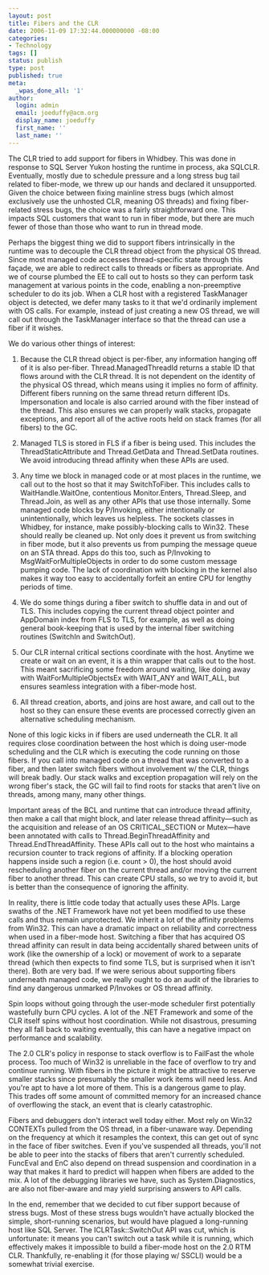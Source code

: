 ```yaml
---
layout: post
title: Fibers and the CLR
date: 2006-11-09 17:32:44.000000000 -08:00
categories:
- Technology
tags: []
status: publish
type: post
published: true
meta:
  _wpas_done_all: '1'
author:
  login: admin
  email: joeduffy@acm.org
  display_name: joeduffy
  first_name: ''
  last_name: ''
---
```

The CLR tried to add support for fibers in Whidbey.  This was done in response
to SQL Server Yukon hosting the runtime in process, aka SQLCLR.  Eventually,
mostly due to schedule pressure and a long stress bug tail related to fiber-mode,
we threw up our hands and declared it unsupported.  Given the choice between
fixing mainline stress bugs (which almost exclusively use the unhosted CLR, meaning
OS threads) and fixing fiber-related stress bugs, the choice was a fairly straightforward
one.  This impacts SQL customers that want to run in fiber mode, but there are
much fewer of those than those who want to run in thread mode.

Perhaps the biggest thing we did to support fibers intrinsically in the runtime was
to decouple the CLR thread object from the physical OS thread.  Since most managed
code accesses thread-specific state through this façade, we are able to redirect
calls to threads or fibers as appropriate.  And we of course plumbed the EE
to call out to hosts so they can perform task management at various points in the
code, enabling a non-preemptive scheduler to do its job.  When a CLR host with
a registered TaskManager object is detected, we defer many tasks to it that we'd
ordinarily implement with OS calls.  For example, instead of just creating a
new OS thread, we will call out through the TaskManager interface so that the thread
can use a fiber if it wishes.

We do various other things of interest:

1. Because the CLR thread object is per-fiber, any information hanging off of it
is also per-fiber.  Thread.ManagedThreadId returns a stable ID that flows around
with the CLR thread.  It is not dependent on the identity of the physical OS
thread, which means using it implies no form of affinity.  Different fibers
running on the same thread return different IDs.  Impersonation and locale is
also carried around with the fiber instead of the thread.  This also ensures
we can properly walk stacks, propagate exceptions, and report all of the active roots
held on stack frames (for all fibers) to the GC.

2. Managed TLS is stored in FLS if a fiber is being used.  This includes the
ThreadStaticAttribute and Thread.GetData and Thread.SetData routines.  We avoid
introducing thread affinity when these APIs are used.

3. Any time we block in managed code or at most places in the runtime, we call out
to the host so that it may SwitchToFiber.  This includes calls to WaitHandle.WaitOne,
contentious Monitor.Enters, Thread.Sleep, and Thread.Join, as well as any other APIs
that use those internally.  Some managed code blocks by P/Invoking, either intentionally
or unintentionally, which leaves us helpless.  The sockets classes in Whidbey,
for instance, make possibly-blocking calls to Win32.  These should really be
cleaned up.  Not only does it prevent us from switching in fiber mode, but it
also prevents us from pumping the message queue on an STA thread.  Apps do this
too, such as P/Invoking to MsgWaitForMultipleObjects in order to do some custom message
pumping code.  The lack of coordination with blocking in the kernel also makes
it way too easy to accidentally forfeit an entire CPU for lengthy periods of time.

4. We do some things during a fiber switch to shuffle data in and out of TLS.
This includes copying the current thread object pointer and AppDomain index from
FLS to TLS, for example, as well as doing general book-keeping that is used by the
internal fiber switching routines (SwitchIn and SwitchOut).

5. Our CLR internal critical sections coordinate with the host.  Anytime we
create or wait on an event, it is a thin wrapper that calls out to the host.
This meant sacrificing some freedom around waiting, like doing away with WaitForMultipleObjectsEx
with WAIT\_ANY and WAIT\_ALL, but ensures seamless integration with a fiber-mode
host.

6. All thread creation, aborts, and joins are host aware, and call out to the host
so they can ensure these events are processed correctly given an alternative scheduling
mechanism.

None of this logic kicks in if fibers are used underneath the CLR.  It all requires
close coordination between the host which is doing user-mode scheduling and the CLR
which is executing the code running on those fibers.  If you call into managed
code on a thread that was converted to a fiber, and then later switch fibers without
involvement w/ the CLR, things will break badly.  Our stack walks and exception
propagation will rely on the wrong fiber's stack, the GC will fail to find roots
for stacks that aren't live on threads, among many, many other things.

Important areas of the BCL and runtime that can introduce thread affinity, then make
a call that might block, and later release thread affinity—such as the acquisition
and release of an OS CRITICAL\_SECTION or Mutex—have been annotated with calls
to Thread.BeginThreadAffinity and Thread.EndThreadAffinity.  These APIs call
out to the host who maintains a recursion counter to track regions of affinity.
If a blocking operation happens inside such a region (i.e. count > 0), the host should
avoid rescheduling another fiber on the current thread and/or moving the current
fiber to another thread.  This can create CPU stalls, so we try to avoid it,
but is better than the consequence of ignoring the affinity.

In reality, there is little code today that actually uses these APIs.  Large
swaths of the .NET Framework have not yet been modified to use these calls and thus
remain unprotected.  We inherit a lot of the affinity problems from Win32.
This can have a dramatic impact on reliability and correctness when used in a fiber-mode
host.  Switching a fiber that has acquired OS thread affinity can result in
data being accidentally shared between units of work (like the ownership of a lock)
or movement of work to a separate thread (which then expects to find some TLS, but
is surprised when it isn't there).  Both are very bad.  If we were serious
about supporting fibers underneath managed code, we really ought to do an audit of
the libraries to find any dangerous unmarked P/Invokes or OS thread affinity.

Spin loops without going through the user-mode scheduler first potentially wastefully
burn CPU cycles.  A lot of the .NET Framework and some of the CLR itself spins
without host coordination.  While not disastrous, presuming they all fall back
to waiting eventually, this can have a negative impact on performance and scalability.

The 2.0 CLR's policy in response to stack overflow is to FailFast the whole process.
Too much of Win32 is unreliable in the face of overflow to try and continue running.
With fibers in the picture it might be attractive to reserve smaller stacks since
presumably the smaller work items will need less.  And you're apt
to have a lot more of them.  This is a dangerous game to play.  This trades
off some amount of committed memory for an increased chance of overflowing the stack,
an event that is clearly catastrophic.

Fibers and debuggers don't interact well today either.  Most rely on Win32
CONTEXTs pulled from the OS thread, in a fiber-unaware way.  Depending on the
frequency at which it resamples the context, this can get out of sync in the face
of fiber switches.  Even if you've suspended all threads, you'll not be
able to peer into the stacks of fibers that aren't currently scheduled.  FuncEval
and EnC also depend on thread suspension and coordination in a way that makes it
hard to predict will happen when fibers are added to the mix.  A lot of the
debugging libraries we have, such as System.Diagnostics, are also not fiber-aware
and may yield surprising answers to API calls.

In the end, remember that we decided to cut fiber support because of stress bugs.
Most of these stress bugs wouldn't have actually blocked the simple, short-running
scenarios, but would have plagued a long-running host like SQL Server.  The
ICLRTask::SwitchOut API was cut, which is unfortunate:  it means you can't
switch out a task while it is running, which effectively makes it impossible to build
a fiber-mode host on the 2.0 RTM CLR.  Thankfully, re-enabling it (for those
playing w/ SSCLI) would be a somewhat trivial exercise.

